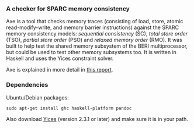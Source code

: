 ### A checker for SPARC memory consistency

Axe is a tool that checks memory traces (consisting of load, store,
atomic read-modify-write, and memory barrier instructions) against the
SPARC memory consistency models: *sequential consistency* (SC), *total
store order* (TSO), *partial store order* (PSO) and *relaxed memory
order* (RMO).  It was built to help test the shared memory subsystem
of the BERI multiprocessor, but could be used to test other memory
subsystems too.  It is written in Haskell and uses the Yices
constraint solver.

Axe is explained in more detail in [this
report](https://github.com/CTSRD-CHERI/axe/raw/master/doc/report.pdf).

### Dependencies

Ubuntu/Debian packages:

    sudo apt-get install ghc haskell-platform pandoc

Also download [Yices](http://yices.csl.sri.com/) (version 2.3.1 or
later) and make sure it is in your path.

